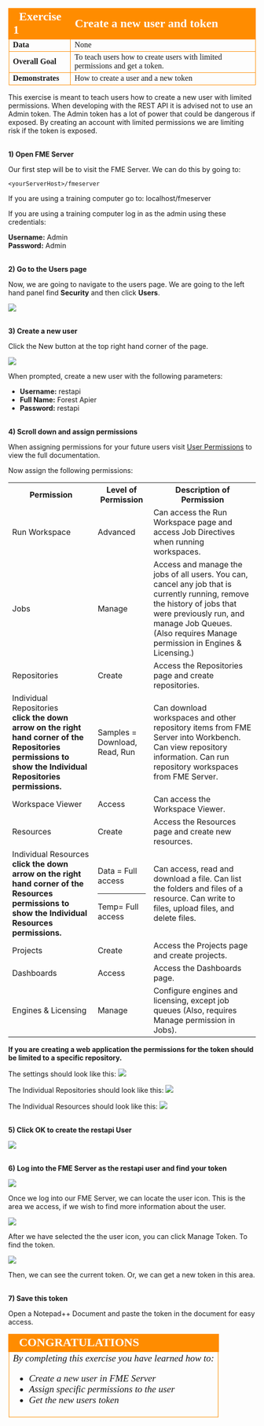 <table style="border-spacing: 0px;border-collapse: collapse;font-family:serif">
<tr>
<td width=25% style="vertical-align:middle;background-color:darkorange;border: 2px solid darkorange">
<i class="fa fa-cogs fa-lg fa-pull-left fa-fw" style="color:white;padding-right: 12px;vertical-align:text-top"></i>
<span style="color:white;font-size:x-large;font-weight: bold">Exercise 1</span>
</td>
<td style="border: 2px solid darkorange;background-color:darkorange;color:white">
<span style="color:white;font-size:x-large;font-weight: bold">Create a new user and token</span>
</td>
</tr>

<tr>
<td style="border: 1px solid darkorange; font-weight: bold">Data</td>
<td style="border: 1px solid darkorange">None</td>
</tr>

<tr>
<td style="border: 1px solid darkorange; font-weight: bold">Overall Goal</td>
<td style="border: 1px solid darkorange">To teach users how to create users with limited permissions and get a token.</td>
</tr>

<tr>
<td style="border: 1px solid darkorange; font-weight: bold">Demonstrates</td>
<td style="border: 1px solid darkorange">How to create a user and a new token</td>
</tr>

</table>

This exercise is meant to teach users how to create a new user with limited permissions. When developing with the REST API it is advised not to use an Admin token. The Admin token has a lot of power that could be dangerous if exposed. By creating an account with limited permissions we are limiting risk if the token is exposed.

<br>**1) Open FME Server**

Our first step will be to visit the FME Server. We can do this by going to:

    <yourServerHost>/fmeserver
If you are using a training computer go to: localhost/fmeserver

If you  are using a training computer log in as the admin using these credentials:

<b>Username:</b> Admin
<br>
<b>Password:</b> Admin

<br>**2) Go to the Users page**

Now, we are going to navigate to the users page. We are going to the left hand panel find **Security** and then click **Users**.

![](./Images/image1.3.1.Users.png)



<br>**3) Create a new user**

Click the New button at the top right hand corner of the page.

![](./Images/image1.3.2.NewUser.png)



When prompted, create a new user with the following parameters:


- **Username:** restapi
- **Full Name:** Forest Apier
- **Password:** restapi


<br>**4) Scroll down and assign permissions**

When assigning permissions for your future users visit [User Permissions](http://docs.safe.com/fme/2018.1/html/FME_Server_Documentation/Content/WebUI/Roles.htm) to view the full documentation.

Now assign the following permissions:

<table>

<tr>
<th>Permission</th>
<th>Level of Permission</th>
<th>Description of Permission</th>
</tr>

<tr>
<td>Run Workspace</td>
<td>Advanced</td>
<td>Can access the Run Workspace page and access Job Directives when running workspaces.</td>
</tr>

<tr>
<td>Jobs</td>
<td>Manage</td>
<td>  Access and manage the jobs of all users. You can, cancel any job that is currently running, remove the history of jobs that were previously run, and manage Job Queues. (Also requires Manage permission in Engines & Licensing.)</td>
</tr>

<tr>
<td>Repositories</td>
<td>Create</td>
<td>Access the Repositories page and create repositories. </td>
</tr>

<tr>
<td>Individual Repositories <br> <b>click the down arrow on the right hand corner of the Repositories permissions to show the Individual Repositories permissions. </td>
<td>Samples = Download, Read, Run</td>
<td>Can download workspaces and other repository items from FME Server into Workbench. Can view repository information. Can run repository workspaces from FME Server. </td>
</tr>

<tr>
<td>Workspace Viewer</td>
<td>Access</td>
<td> Can access the Workspace Viewer.
</td>
</tr>

<tr>
<td>Resources</td>
<td>Create</td>
<td>Access the Resources page and create new resources.</td>
</tr>

<tr>
<td>Individual Resources <br> <b>click the down arrow on the right hand corner of the Resources permissions to show the Individual Resources permissions. </td>
<td>
Data = Full access
<hr>
Temp= Full access
</td>
<td>Can access, read and download a file. Can list the folders and files of a resource. Can write to files, upload files, and delete files. </td>
</tr>

<tr>
<td>Projects</td>
<td>Create</td>
<td>Access the Projects page and create projects.</td>
</tr>

<tr>
<td>Dashboards</td>
<td>Access</td>
<td>Access the Dashboards page.</td>
</tr>

<tr>
<td>Engines & Licensing</td>
<td>Manage</td>
<td>Configure engines and licensing, except job queues (Also, requires Manage permission in Jobs).</td>
</tr>

</table>

**If you are creating a web application the permissions for the token should be limited to a specific repository.**

The settings should look like this:
![](./Images/image1.3.3.Permissions.png)




The Individual Repositories should look like this:
![](./Images/image1.3.4.Individual.png)

The Individual Resources should look like this:
![](./Images/image1.3.4a.Resources.png)


<br>**5) Click OK to create the restapi User**

![](./Images/image1.3.5.CreateUser.png)



<br>**6) Log into the FME Server as the restapi user and find your token**

![](./Images/image1.3.6.NewUser.png)

Once we log into our FME Server, we can locate the user icon. This is the area we access, if we wish to find more information about the user.

![](./Images/image1.3.7.ManageToken.png)

After we have selected the the user icon, you can click Manage Token. To find the token.

![](./Images/image1.3.8.ViewToken.png)

Then, we can see the current token. Or, we can get a new token in this area.

<br>**7) Save this token**

Open a Notepad++ Document and paste the token in the document for easy access.


<!--Exercise Congratulations Section-->

<table style="border-spacing: 0px">
<tr>
<td style="vertical-align:middle;background-color:darkorange;border: 2px solid darkorange">
<i class="fa fa-thumbs-o-up fa-lg fa-pull-left fa-fw" style="color:white;padding-right: 12px;vertical-align:text-top"></i>
<span style="color:white;font-size:x-large;font-weight: bold;font-family:serif">CONGRATULATIONS</span>
</td>
</tr>

<tr>
<td style="border: 1px solid darkorange">
<span style="font-family:serif; font-style:italic; font-size:larger">
By completing this exercise you have learned how to:
<br>
<ul><li>Create a new user in FME Server</li>
<li>Assign specific permissions to the user</li>
<li>Get the new users token</li>

</span>
</td>
</tr>
</table>
